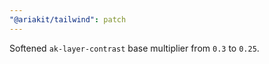 ```yaml
---
"@ariakit/tailwind": patch
---
```


Softened `ak-layer-contrast` base multiplier from `0.3` to `0.25`.
